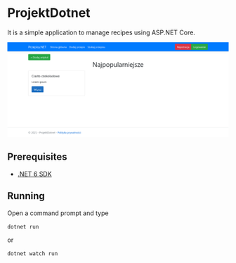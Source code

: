 # ProjektDotnet

It is a simple application to manage recipes using ASP.NET Core.

![Screenshot](Screen.png)

## Prerequisites

- [.NET 6 SDK](https://dotnet.microsoft.com/en-us/download/dotnet/6.0)

## Running

Open a command prompt and type 

```
dotnet run
```
or 
```
dotnet watch run
```
